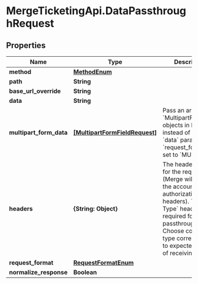 # MergeTicketingApi.DataPassthroughRequest

## Properties

Name | Type | Description | Notes
------------ | ------------- | ------------- | -------------
**method** | [**MethodEnum**](MethodEnum.md) |  | 
**path** | **String** |  | 
**base_url_override** | **String** |  | [optional] 
**data** | **String** |  | [optional] 
**multipart_form_data** | [**[MultipartFormFieldRequest]**](MultipartFormFieldRequest.md) | Pass an array of &#x60;MultipartFormField&#x60; objects in here instead of using the &#x60;data&#x60; param if &#x60;request_format&#x60; is set to &#x60;MULTIPART&#x60;. | [optional] 
**headers** | **{String: Object}** | The headers to use for the request (Merge will handle the account&#39;s authorization headers). &#x60;Content-Type&#x60; header is required for passthrough. Choose content type corresponding to expected format of receiving server. | [optional] 
**request_format** | [**RequestFormatEnum**](RequestFormatEnum.md) |  | [optional] 
**normalize_response** | **Boolean** |  | [optional] 


